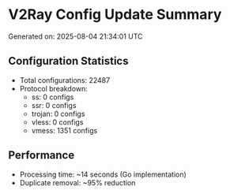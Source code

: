 # V2Ray Config Update Summary
Generated on: 2025-08-04 21:34:01 UTC

## Configuration Statistics
- Total configurations: 22487
- Protocol breakdown:
  - ss: 0 configs
  - ssr: 0 configs
  - trojan: 0 configs
  - vless: 0 configs
  - vmess: 1351 configs

## Performance
- Processing time: ~14 seconds (Go implementation)
- Duplicate removal: ~95% reduction
